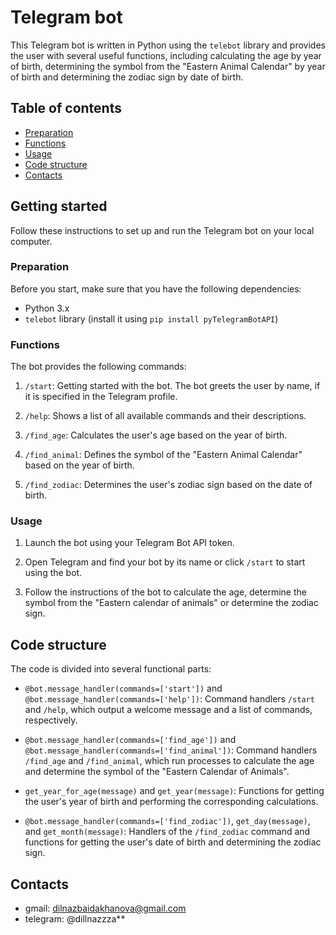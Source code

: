 # Telegram bot

This Telegram bot is written in Python using the `telebot` library and provides the user with several useful functions, including calculating the age by year of birth, determining the symbol from the "Eastern Animal Calendar" by year of birth and determining the zodiac sign by date of birth.

## Table of contents

- [Preparation](#preparation)
- [Functions](#functions)
- [Usage](#usage)
- [Code structure](#code-structure)
- [Contacts](#contacts)

## Getting started

Follow these instructions to set up and run the Telegram bot on your local computer.

### Preparation

Before you start, make sure that you have the following dependencies:

- Python 3.x
- `telebot` library (install it using `pip install pyTelegramBotAPI`)

### Functions

The bot provides the following commands:

1. `/start`: Getting started with the bot. The bot greets the user by name, if it is specified in the Telegram profile.

2. `/help`: Shows a list of all available commands and their descriptions.

3. `/find_age`: Calculates the user's age based on the year of birth.

4. `/find_animal`: Defines the symbol of the "Eastern Animal Calendar" based on the year of birth.

5. `/find_zodiac`: Determines the user's zodiac sign based on the date of birth.

### Usage

1. Launch the bot using your Telegram Bot API token.

2. Open Telegram and find your bot by its name or click `/start` to start using the bot.

3. Follow the instructions of the bot to calculate the age, determine the symbol from the "Eastern calendar of animals" or determine the zodiac sign.

## Code structure

The code is divided into several functional parts:

- `@bot.message_handler(commands=['start'])` and `@bot.message_handler(commands=['help'])`: Command handlers `/start` and `/help`, which output a welcome message and a list of commands, respectively.

- `@bot.message_handler(commands=['find_age'])` and `@bot.message_handler(commands=['find_animal'])`: Command handlers `/find_age` and `/find_animal`, which run processes to calculate the age and determine the symbol of the "Eastern Calendar of Animals".

- `get_year_for_age(message)` and `get_year(message)`: Functions for getting the user's year of birth and performing the corresponding calculations.

- `@bot.message_handler(commands=['find_zodiac'])`, `get_day(message)`, and `get_month(message)`: Handlers of the `/find_zodiac` command and functions for getting the user's date of birth and determining the zodiac sign.

## Contacts

- gmail: dilnazbaidakhanova@gmail.com
- telegram: @dillnazzza**
